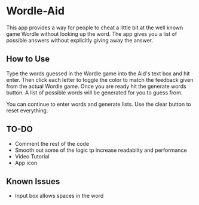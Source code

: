 # Wordle-Aid
This app provides a way for people to cheat a little bit at
the well known game Wordle without looking up the word. The app
gives you a list of possible answers without explicitly giving
away the answer.

## How to Use
Type the words guessed in the Wordle game into the Aid's text
box and hit enter. Then click each letter to toggle the color to match 
the feedback given from the actual Wordle game. Once you are ready hit the
generate words button. A list of possible words will be generated
for you to guess from.

You can continue to enter words and generate lists. Use the clear
button to reset everything.

## TO-DO
* Comment the rest of the code
* Smooth out some of the logic tp increase readablity and performance
* Video Tutorial
* App icon

## Known Issues
* Input box allows spaces in the word
